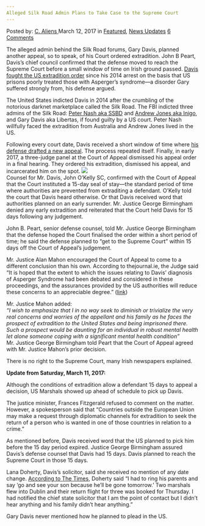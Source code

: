 ```yaml
---
Alleged Silk Road Admin Plans to Take Case to the Supreme Court
---
```

<article class="post-listing post-18640 post type-post status-publish format-standard has-post-thumbnail hentry 
 tag-admin tag-alleged tag-case tag-court tag-plans tag-supreme">
<div class="post-inner">
<span>Posted by: <a href="https://www.deepdotweb.com/author/caliens/" title="">C. Aliens </a></span>
<span>March 12, 2017</span>
<span>in <a href="https://www.deepdotweb.com/category/deepdot-news/" rel="category tag">Featured</a>, <a href="https://www.deepdotweb.com/category/news-updates/" rel="category tag">News Updates</a></span>
<span><a href="https://www.deepdotweb.com/2017/03/12/alleged-silk-road-admin-plans-take-case-supreme-court/#comments">6 Comments</a></span>


<p>The alleged admin behind the Silk Road forums, Gary Davis, planned another appeal, so to speak, of his Court ordered extradition. John B Peart, Davis&#8217;s chief council confirmed that the defense moved to reach the Supreme Court before a small window of time on Irish ground passed. <a href="https://www.deepdotweb.com/2016/08/13/alleged-silk-road-admin-libertas-extradited-us/">Davis fought the US extradition order</a> since his 2014 arrest on the basis that US prisons poorly treated those with Asperger&#8217;s syndrome—a disorder Gary suffered strongly from, his defense argued.</p>
<p>The United States indicted Davis in 2014 after the crumbling of the notorious darknet marketplace called the Silk Road. The FBI indicted three admins of the Silk Road: <a href="https://www.deepdotweb.com/2014/03/19/arrested-silk-road-mod-ssbd-waives-extradition-rights-silk-road-charges-us/">Peter Nash aka SSBD</a> and <a href="https://www.deepdotweb.com/2013/12/20/silk-road-administrator-inigo-busted/">Andrew Jones aka Inigo</a>, and Gary Davis aka Libertas, if found guilty by a US court. Peter Nash willfully faced the extradition from Australia and Andrew Jones lived in the US.</p>
<p>Following every court date, Davis received a short window of time where <a href="https://www.deepdotweb.com/2016/08/14/indicted-silk-road-admin-will-appeal-extradition-within-10-days/">his defense drafted a new appeal</a>. The process repeated itself. Finally, in early 2017, a three-judge panel at the Court of Appeal dismissed his appeal order in a final hearing. They ordered his extradition, dismissed his appeal, and incarcerated him on the spot. <img class="wp-image-18641 aligncenter" src="/imgs/2017/03/word-image-5.jpeg" srcset="/imgs/2017/03/word-image-5.jpeg 642w, /imgs/2017/03/word-image-5-300x169.jpeg 300w" sizes="(max-width: 642px) 100vw, 642px" /><br />
    Counsel for Mr. Davis, John O&#8217;Kelly SC, confirmed with the Court of Appeal that the Court instituted a 15-day seal of stay—the standard period of time where authorities are prevented from extraditing a defendant. O&#8217;Kelly told the court that Davis heard otherwise. Or that Davis received word that authorities planned on an early surrender. Mr. Justice George Birmingham denied any early extradition and reiterated that the Court held Davis for 15 days following any judgement.</p>
<p>John B. Peart, senior defense counsel, told Mr. Justice George Birmingham that the defense hoped the Court finalised the order within a short period of time; he said the defense planned to “get to the Supreme Court” within 15 days off the Court of Appeal&#8217;s judgement.</p>
<p>Mr. Justice Alan Mahon encouraged the Court of Appeal to come to a different conclusion than his own. According to thejournal.ie, the Judge said “It is hoped that the extent to which the issues relating to Davis’ diagnosis of Asperger Syndrome had been debated and considered in these proceedings, and the assurances provided by the US authorities will reduce these concerns to an appreciable degree.” (<a href="http://www.thejournal.ie/silk-road-supreme-court-3277471-Mar2017/">link</a>)</p>
<p>Mr. Justice Mahon added:<br />
<em>&#8220;I wish to emphasize that I in no way seek to diminish or trivialize the very real concerns and worries of the appellant and his family as he faces the prospect of extradition to the United States and being imprisoned there. Such a prospect would be daunting for an individual in robust mental health let alone someone coping with a significant mental health condition&#8221;</em><br />
    Mr. Justice George Birmingham told Peart that the Court of Appeal agreed with Mr. Justice Mahon&#8217;s prior decision.</p>
<p>There is no right to the Supreme Court, many Irish newspapers explained.</p>
<p><strong>Update from Saturday, March 11, 2017:</strong></p>
<p>Although the conditions of extradition allow a defendant 15 days to appeal a decision, US Marshals showed up ahead of schedule to pick up Davis.</p>
<p>The justice minister, Frances Fitzgerald​ refused to comment on the matter​. However, a spokesperson said that “Countries outside the European Union may make a request through diplomatic channels for extradition to seek the return of a person who is wanted in one of those countries in relation to a crime.”</p>
<p>As mentioned before, Davis received word that the US planned to pick him before the 15 day period expired. Justice George Birmingham assured Davis&#8217;s defense counsel that Davis had 15 days. Davis planned to reach the Supreme Court in those 15 days.</p>
<p>Lana Doherty, Davis&#8217;s solicitor, said she received no mention of any date change. <a href="http://www.thetimes.co.uk/article/us-comes-for-silk-road-accused-despite-stay-jgsgq2d8w?t=ie">According to The Times</a>, Doherty said “I had to ring his parents and say ‘go and see your son because he’ll be gone tomorrow.’ Two marshals flew into Dublin and their return flight for three was booked for Thursday. I had notified the chief state solicitor that I am the point of contact but I didn’t hear anything and his family didn’t hear anything.”</p>
<p>Gary Davis never mentioned how he planned to plead in the US.</p>
</div>
<span style="display:none"><a href="https://www.deepdotweb.com/tag/admin/" rel="tag">admin</a> <a href="https://www.deepdotweb.com/tag/alleged/" rel="tag">alleged</a> <a href="https://www.deepdotweb.com/tag/case/" rel="tag">case</a> <a href="https://www.deepdotweb.com/tag/court/" rel="tag">court</a> <a href="https://www.deepdotweb.com/tag/plans/" rel="tag">plans</a>  <a href="https://www.deepdotweb.com/tag/supreme/" rel="tag">supreme</a></span> <span style="display:none" class="updated">2017-03-12<a href="https://www.deepdotweb.com/author/caliens/" title="Posts by C. Aliens" rel="author">C. Aliens</a></strong></div>
</div>
</article>


